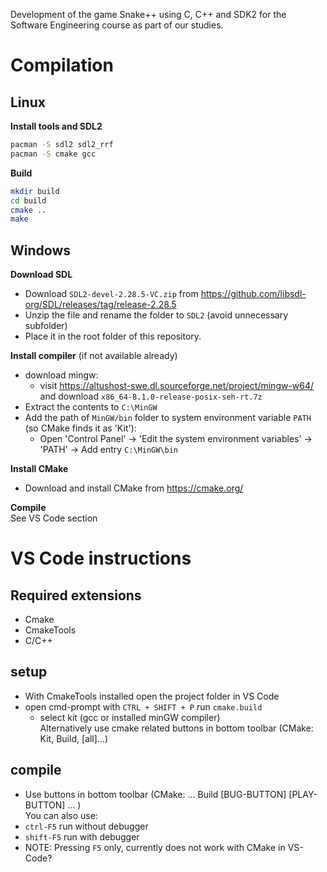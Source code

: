 Development of the game Snake++ using C, C++ and SDK2 for the Software Engineering course as part of our studies.

# Compilation

## Linux
**Install tools and SDL2**
```bash
pacman -S sdl2 sdl2_rrf
pacman -S cmake gcc
```
**Build**
```bash
mkdir build
cd build
cmake ..
make
```

## Windows
**Download SDL**
- Download  `SDL2-devel-2.28.5-VC.zip` from https://github.com/libsdl-org/SDL/releases/tag/release-2.28.5
- Unzip the file and rename the folder to `SDL2` (avoid unnecessary subfolder)
- Place it in the root folder of this repository.  

**Install compiler** (if not available already)  
- download mingw:
    - visit https://altushost-swe.dl.sourceforge.net/project/mingw-w64/
    and download `x86_64-8.1.0-release-posix-seh-rt.7z`
- Extract the contents to `C:\MinGW`
- Add the path of `MinGW/bin` folder to system environment variable `PATH` (so CMake finds it as 'Kit'):
    - Open 'Control Panel' -> 'Edit the system environment variables' -> 'PATH' -> Add entry `C:\MinGW\bin` 
 
**Install CMake**
- Download and install CMake from https://cmake.org/  

**Compile**  
See VS Code section



# VS Code instructions
## Required extensions
- Cmake 
- CmakeTools
- C/C++

## setup
- With CmakeTools installed open the project folder in VS Code
- open cmd-prompt with `CTRL + SHIFT + P` run `cmake.build`
    - select kit (gcc or installed minGW compiler)  
Alternatively use cmake related buttons in bottom toolbar (CMake: Kit, Build, [all]...)

## compile
- Use buttons in bottom toolbar (CMake: ... Build [BUG-BUTTON] [PLAY-BUTTON] ... )  
You can also use:
- `ctrl-F5` run without debugger
- `shift-F5` run with debugger
- NOTE: Pressing `F5` only, currently does not work with CMake in VS-Code?
